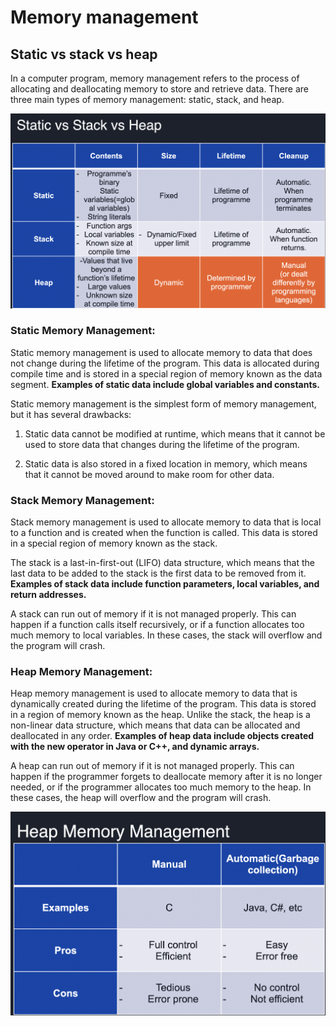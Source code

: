 # Memory management
## Static vs stack vs heap
In a computer program, memory management refers to the process of allocating and deallocating memory to store and retrieve data. There are three main types of memory management: static, stack, and heap.

![static_stack_heap](static_stack_heap.png)

### Static Memory Management:
Static memory management is used to allocate memory to data that does not change during the lifetime of the program. This data is allocated during compile time and is stored in a special region of memory known as the data segment.
<strong>
Examples of static data include global variables and constants.
</strong>

Static memory management is the simplest form of memory management, but it has several drawbacks: 

1. Static data cannot be modified at runtime, which means that it cannot be used to store data that changes during the lifetime of the program. 

2. Static data is also stored in a fixed location in memory, which means that it cannot be moved around to make room for other data.

### Stack Memory Management:
Stack memory management is used to allocate memory to data that is local to a function and is created when the function is called. This data is stored in a special region of memory known as the stack. 

The stack is a last-in-first-out (LIFO) data structure, which means that the last data to be added to the stack is the first data to be removed from it. 
<strong>
Examples of stack data include function parameters, local variables, and return addresses.
</strong>

A stack can run out of memory if it is not managed properly. This can happen if a function calls itself recursively, or if a function allocates too much memory to local variables. In these cases, the stack will overflow and the program will crash.

### Heap Memory Management:
Heap memory management is used to allocate memory to data that is dynamically created during the lifetime of the program. This data is stored in a region of memory known as the heap. 
Unlike the stack, the heap is a non-linear data structure, which means that data can be allocated and deallocated in any order. 
<strong>
Examples of heap data include objects created with the new operator in Java or C++, and dynamic arrays.
</strong>


A heap can run out of memory if it is not managed properly. This can happen if the programmer forgets to deallocate memory after it is no longer needed, or if the programmer allocates too much memory to the heap. In these cases, the heap will overflow and the program will crash.

![heap](heap.png)

